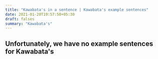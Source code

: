 ```yaml
---
title: "Kawabata's in a sentence | Kawabata's example sentences"
date: 2021-01-20T19:57:50+05:30
draft: falses
summary: "Kawabata's"
---
```

## Unfortunately, we have no example sentences for Kawabata's                 

